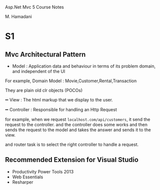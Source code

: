 


Asp.Net Mvc 5 Course Notes 

M. Hamadani


# S1

## Mvc Architectural Pattern

- Model : Application data and behaviour in terms of its problem domain, and independent of the UI

For example, Domain Model : Movie,Customer,Rental,Transaction

They are plain old clr objects (POCOs)

➖ View : The html markup that we display to the user.

➖ Controller : Responsible for handling an Http Request

for example, when we request `localhost.com/api/customers`, it send the request to the controller. and the controller does some works and then sends the request to the model and takes the answer and sends it to the view.

and router task is to select the right controller to handle a request.


## Recommended Extension for Visual Studio

- Productivity Power Tools 2013
- Web Essentials
- Resharper



